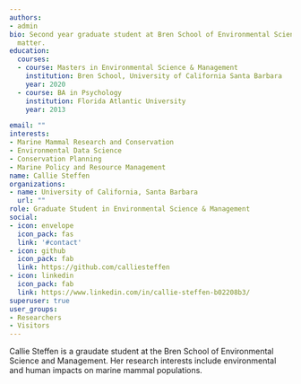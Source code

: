 ```yaml
---
authors:
- admin
bio: Second year graduate student at Bren School of Environmental Science & Management with a specialization in Conservation Planning
  matter.
education:
  courses:
  - course: Masters in Environmental Science & Management
    institution: Bren School, University of California Santa Barbara
    year: 2020
  - course: BA in Psychology
    institution: Florida Atlantic University
    year: 2013

email: ""
interests:
- Marine Mammal Research and Conservation
- Environmental Data Science
- Conservation Planning
- Marine Policy and Resource Management
name: Callie Steffen
organizations:
- name: University of California, Santa Barbara 
  url: ""
role: Graduate Student in Environmental Science & Management
social:
- icon: envelope
  icon_pack: fas
  link: '#contact'
- icon: github
  icon_pack: fab
  link: https://github.com/calliesteffen
- icon: linkedin
  icon_pack: fab
  link: https://www.linkedin.com/in/callie-steffen-b02208b3/
superuser: true
user_groups:
- Researchers
- Visitors
---
```


Callie Steffen is a graudate student at the Bren School of Environmental Science and Management. Her research interests include environmental and human impacts on marine mammal populations.
